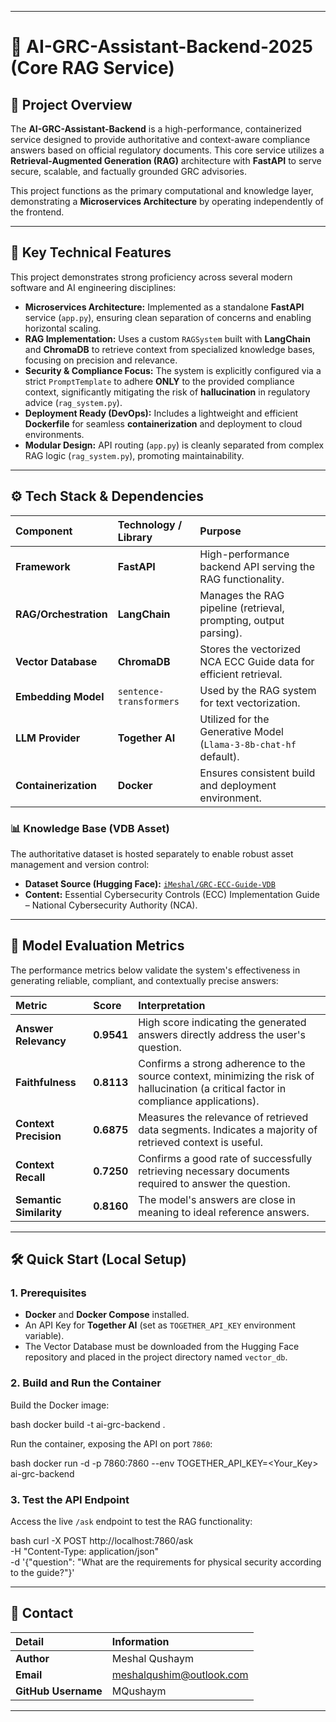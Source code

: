 -----

# 🤖 AI-GRC-Assistant-Backend-2025 (Core RAG Service)

## 🌟 Project Overview

The **AI-GRC-Assistant-Backend** is a high-performance, containerized service designed to provide authoritative and context-aware compliance answers based on official regulatory documents. This core service utilizes a **Retrieval-Augmented Generation (RAG)** architecture with **FastAPI** to serve secure, scalable, and factually grounded GRC advisories.

This project functions as the primary computational and knowledge layer, demonstrating a **Microservices Architecture** by operating independently of the frontend.

-----

## 🚀 Key Technical Features

This project demonstrates strong proficiency across several modern software and AI engineering disciplines:

  * **Microservices Architecture:** Implemented as a standalone **FastAPI** service (`app.py`), ensuring clean separation of concerns and enabling horizontal scaling.
  * **RAG Implementation:** Uses a custom `RAGSystem` built with **LangChain** and **ChromaDB** to retrieve context from specialized knowledge bases, focusing on precision and relevance.
  * **Security & Compliance Focus:** The system is explicitly configured via a strict `PromptTemplate` to adhere **ONLY** to the provided compliance context, significantly mitigating the risk of **hallucination** in regulatory advice (`rag_system.py`).
  * **Deployment Ready (DevOps):** Includes a lightweight and efficient **Dockerfile** for seamless **containerization** and deployment to cloud environments.
  * **Modular Design:** API routing (`app.py`) is cleanly separated from complex RAG logic (`rag_system.py`), promoting maintainability.

-----

## ⚙️ Tech Stack & Dependencies

| Component | Technology / Library | Purpose |
| :--- | :--- | :--- |
| **Framework** | **FastAPI** | High-performance backend API serving the RAG functionality. |
| **RAG/Orchestration** | **LangChain** | Manages the RAG pipeline (retrieval, prompting, output parsing). |
| **Vector Database** | **ChromaDB** | Stores the vectorized NCA ECC Guide data for efficient retrieval. |
| **Embedding Model** | `sentence-transformers` | Used by the RAG system for text vectorization. |
| **LLM Provider** | **Together AI** | Utilized for the Generative Model (`Llama-3-8b-chat-hf` default). |
| **Containerization** | **Docker** | Ensures consistent build and deployment environment. |

### 📊 Knowledge Base (VDB Asset)

The authoritative dataset is hosted separately to enable robust asset management and version control:

  * **Dataset Source (Hugging Face):** [`iMeshal/GRC-ECC-Guide-VDB`](https://www.google.com/search?q=%5Bhttps://huggingface.co/datasets/iMeshal/GRC-ECC-Guide-VDB%5D\(https://huggingface.co/datasets/iMeshal/GRC-ECC-Guide-VDB\))
  * **Content:** Essential Cybersecurity Controls (ECC) Implementation Guide – National Cybersecurity Authority (NCA).

-----

## 🎯 Model Evaluation Metrics

The performance metrics below validate the system's effectiveness in generating reliable, compliant, and contextually precise answers:

| Metric | Score | Interpretation |
| :--- | :--- | :--- |
| **Answer Relevancy** | **0.9541** | High score indicating the generated answers directly address the user's question. |
| **Faithfulness** | **0.8113** | Confirms a strong adherence to the source context, minimizing the risk of hallucination (a critical factor in compliance applications). |
| **Context Precision** | **0.6875** | Measures the relevance of retrieved data segments. Indicates a majority of retrieved context is useful. |
| **Context Recall** | **0.7250** | Confirms a good rate of successfully retrieving necessary documents required to answer the question. |
| **Semantic Similarity** | **0.8160** | The model's answers are close in meaning to ideal reference answers. |

-----

## 🛠️ Quick Start (Local Setup)

### 1\. Prerequisites

  * **Docker** and **Docker Compose** installed.
  * An API Key for **Together AI** (set as `TOGETHER_API_KEY` environment variable).
  * The Vector Database must be downloaded from the Hugging Face repository and placed in the project directory named `vector_db`.

### 2\. Build and Run the Container

Build the Docker image:

bash
docker build -t ai-grc-backend .


Run the container, exposing the API on port `7860`:

bash
docker run -d -p 7860:7860 --env TOGETHER_API_KEY=<Your_Key> ai-grc-backend


### 3\. Test the API Endpoint

Access the live `/ask` endpoint to test the RAG functionality:

bash
curl -X POST http://localhost:7860/ask \
-H "Content-Type: application/json" \
-d '{"question": "What are the requirements for physical security according to the guide?"}'


-----

## 🤝 Contact

| Detail | Information |
| :--- | :--- |
| **Author** | Meshal Qushaym |
| **Email** | meshalqushim@outlook.com |
| **GitHub Username** | MQushaym |

-----
